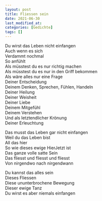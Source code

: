 ```yaml
---
layout: post
title: Fliessen sein
date: 2021-06-30
last_modified_at:
categories: [Gedichte]
tags: []
---
```


Du wirst das Leben nicht einfangen  
Auch wenn es sich  
Verdammt nochmal  
So anfühlt  
Als müsstest du es nur richtig machen  
Als müsstest du es nur in den Griff bekommen  
Als wäre alles nur eine Frage  
Deiner Entscheidung  
Deinem Denken, Sprechen, Fühlen, Handeln  
Deiner Heilung  
Deiner Weisheit  
Deiner Liebe  
Deinem Mitgefühl  
Deinem Verstehen  
Und als letztendlicher Krönung  
Deiner Erleuchtung

Das musst das Leben gar nicht einfangen  
Weil du das Leben bist  
All das hier  
So wie dieses ewige HierJetzt ist  
Das ganze volle satte Sein  
Das fliesst und fliesst und fliesst  
Von nirgendwo nach nirgendwann

Du kannst das alles sein  
Dieses Fliessen  
Diese ununterbrochene Bewegung  
Dieser ewige Tanz  
Du wirst es aber niemals einfangen
